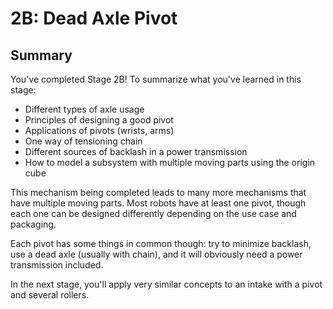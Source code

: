 # 2B: Dead Axle Pivot

## Summary

You've completed Stage 2B! To summarize what you've learned in this stage:

- Different types of axle usage
- Principles of designing a good pivot
- Applications of pivots (wrists, arms)
- One way of tensioning chain
- Different sources of backlash in a power transmission
- How to model a subsystem with multiple moving parts using the origin cube

This mechanism being completed leads to many more mechanisms that have multiple moving parts. Most robots have at least one pivot, though each one can be designed differently depending on the use case and packaging. 

Each pivot has some things in common though: try to minimize backlash, use a dead axle (usually with chain), and it will obviously need a power transmission included. 

In the next stage, you'll apply very similar concepts to an intake with a pivot and several rollers.

<br>
